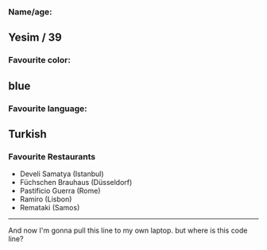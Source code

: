 ### Name/age:
Yesim / 39
---
### Favourite color:
blue
---
### Favourite language:
Turkish
---
### Favourite Restaurants

- Develi Samatya (Istanbul)
- Füchschen Brauhaus (Düsseldorf)
- Pastificio Guerra (Rome)
- Ramiro (Lisbon)
- Remataki (Samos)
---
And now I'm gonna pull this line to my own laptop.
but where is this code line?
